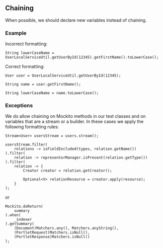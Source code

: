 ## **Chaining** ##

When possible, we should declare new variables instead of chaining.

### **Example** ###

Incorrect formatting:

    String lowerCaseName = UserLocalServiceUtil.getUserById(12345).getFirstName().toLowerCase();

Correct formatting:

    User user = UserLocalServiceUtil.getUserById(12345);

    String name = user.getFirstName();

    String lowerCaseName = name.toLowerCase();

### **Exceptions** ###

We do allow chaining on Mockito methods in our test classes and on variables
that are a stream or a builder. In these cases we apply the following formatting
rules:

    Stream<User> usersStream = users.stream();

    usersStream.filter(
        relations -> isFieldIncluded(types, relation.getName())
    ).filter(
        relation -> representorManager.isPresent(relation.getType())
    ).filter(
        relation -> {
            Creator creator = relation.getCreator();

            Optional<V> relationResource = creator.apply(resource);
        }
    );

or

    Mockito.doReturn(
        summary
    ).when(
        _indexer
    ).getSummary(
        (Document)Matchers.any(), Matchers.anyString(),
        (PortletRequest)Matchers.isNull(),
        (PortletResponse)Matchers.isNull()
    );